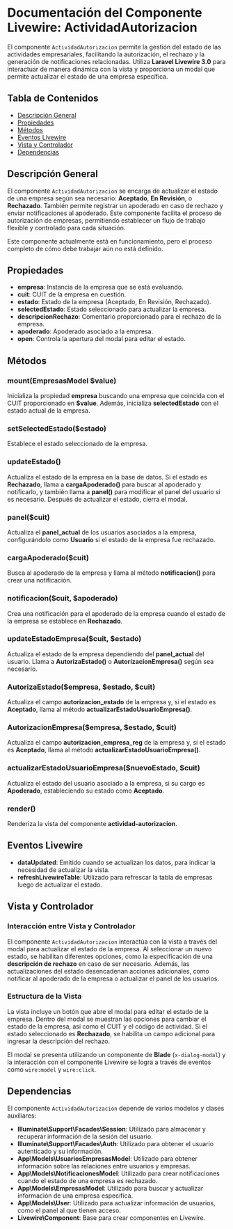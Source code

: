 # Documentación del Componente Livewire: ActividadAutorizacion

El componente `ActividadAutorizacion` permite la gestión del estado de las actividades empresariales, facilitando la autorización, el rechazo y la generación de notificaciones relacionadas. Utiliza **Laravel Livewire 3.0** para interactuar de manera dinámica con la vista y proporciona un modal que permite actualizar el estado de una empresa específica.

## Tabla de Contenidos
- [Descripción General](#descripción-general)
- [Propiedades](#propiedades)
- [Métodos](#métodos)
- [Eventos Livewire](#eventos-livewire)
- [Vista y Controlador](#vista-y-controlador)
- [Dependencias](#dependencias)

## Descripción General
El componente `ActividadAutorizacion` se encarga de actualizar el estado de una empresa según sea necesario: **Aceptado**, **En Revisión**, o **Rechazado**. También permite registrar un apoderado en caso de rechazo y enviar notificaciones al apoderado. Este componente facilita el proceso de autorización de empresas, permitiendo establecer un flujo de trabajo flexible y controlado para cada situación.

Este componente actualmente está en funcionamiento, pero el proceso completo de cómo debe trabajar aún no está definido.

## Propiedades
- **empresa**: Instancia de la empresa que se está evaluando.
- **cuit**: CUIT de la empresa en cuestión.
- **estado**: Estado de la empresa (Aceptado, En Revisión, Rechazado).
- **selectedEstado**: Estado seleccionado para actualizar la empresa.
- **descripcionRechazo**: Comentario proporcionado para el rechazo de la empresa.
- **apoderado**: Apoderado asociado a la empresa.
- **open**: Controla la apertura del modal para editar el estado.

## Métodos
### mount(EmpresasModel $value)
Inicializa la propiedad **empresa** buscando una empresa que coincida con el CUIT proporcionado en **$value**. Además, inicializa **selectedEstado** con el estado actual de la empresa.

### setSelectedEstado($estado)
Establece el estado seleccionado de la empresa.

### updateEstado()
Actualiza el estado de la empresa en la base de datos. Si el estado es **Rechazado**, llama a **cargaApoderado()** para buscar al apoderado y notificarlo, y también llama a **panel()** para modificar el panel del usuario si es necesario. Después de actualizar el estado, cierra el modal.

### panel($cuit)
Actualiza el **panel_actual** de los usuarios asociados a la empresa, configurándolo como **Usuario** si el estado de la empresa fue rechazado.

### cargaApoderado($cuit)
Busca al apoderado de la empresa y llama al método **notificacion()** para crear una notificación.

### notificacion($cuit, $apoderado)
Crea una notificación para el apoderado de la empresa cuando el estado de la empresa se establece en **Rechazado**.

### updateEstadoEmpresa($cuit, $estado)
Actualiza el estado de la empresa dependiendo del **panel_actual** del usuario. Llama a **AutorizaEstado()** o **AutorizacionEmpresa()** según sea necesario.

### AutorizaEstado($empresa, $estado, $cuit)
Actualiza el campo **autorizacion_estado** de la empresa y, si el estado es **Aceptado**, llama al método **actualizarEstadoUsuarioEmpresa()**.

### AutorizacionEmpresa($empresa, $estado, $cuit)
Actualiza el campo **autorizacion_empresa_reg** de la empresa y, si el estado es **Aceptado**, llama al método **actualizarEstadoUsuarioEmpresa()**.

### actualizarEstadoUsuarioEmpresa($nuevoEstado, $cuit)
Actualiza el estado del usuario asociado a la empresa, si su cargo es **Apoderado**, estableciendo su estado como **Aceptado**.

### render()
Renderiza la vista del componente **actividad-autorizacion**.

## Eventos Livewire
- **dataUpdated**: Emitido cuando se actualizan los datos, para indicar la necesidad de actualizar la vista.
- **refreshLivewireTable**: Utilizado para refrescar la tabla de empresas luego de actualizar el estado.

## Vista y Controlador

### Interacción entre Vista y Controlador
El componente `ActividadAutorizacion` interactúa con la vista a través del modal para actualizar el estado de la empresa. Al seleccionar un nuevo estado, se habilitan diferentes opciones, como la especificación de una **descripción de rechazo** en caso de ser necesario. Además, las actualizaciones del estado desencadenan acciones adicionales, como notificar al apoderado de la empresa o actualizar el panel de los usuarios.

### Estructura de la Vista
La vista incluye un botón que abre el modal para editar el estado de la empresa. Dentro del modal se muestran las opciones para cambiar el estado de la empresa, así como el CUIT y el código de actividad. Si el estado seleccionado es **Rechazado**, se habilita un campo adicional para ingresar la descripción del rechazo.

El modal se presenta utilizando un componente de **Blade** (`x-dialog-modal`) y la interacción con el componente Livewire se logra a través de eventos como `wire:model` y `wire:click`.

## Dependencias
El componente `ActividadAutorizacion` depende de varios modelos y clases auxiliares:
- **Illuminate\Support\Facades\Session**: Utilizado para almacenar y recuperar información de la sesión del usuario.
- **Illuminate\Support\Facades\Auth**: Utilizado para obtener el usuario autenticado y su información.
- **App\Models\UsuariosEmpresasModel**: Utilizado para obtener información sobre las relaciones entre usuarios y empresas.
- **App\Models\NotificacionesModel**: Utilizado para crear notificaciones cuando el estado de una empresa es rechazado.
- **App\Models\EmpresasModel**: Utilizado para buscar y actualizar información de una empresa específica.
- **App\Models\User**: Utilizado para actualizar información de usuarios, como el panel al que tienen acceso.
- **Livewire\Component**: Base para crear componentes en Livewire.

